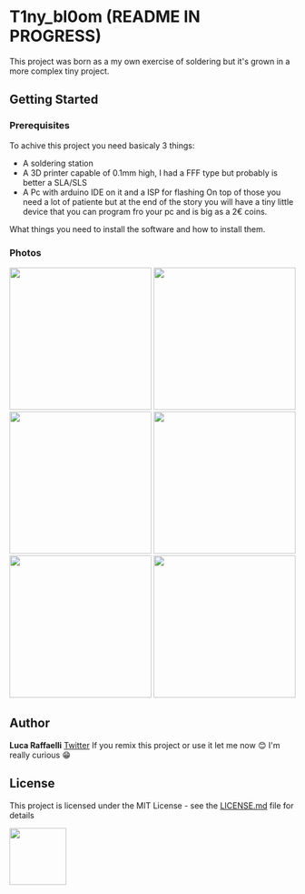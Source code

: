 # T1ny_bl0om (README IN PROGRESS)

This project was born as a my own exercise of soldering but it's grown in a more complex tiny project.
## Getting Started


### Prerequisites

To achive this project you need basicaly 3 things:
* A soldering station
* A 3D printer capable of 0.1mm high, I had a FFF type but probably is better a SLA/SLS
* A Pc with arduino IDE on it and a ISP for flashing
On top of those  you need a lot of patiente but at the end of the story you will have a tiny little device that you can program fro your pc and is big as a 2€ coins.

What things you need to install the software and how to install them.

### Photos

<p align="center">
<img src="https://github.com/Raffa2s/T1ny_bl0om/blob/T1ny_bl0om/master/Images/photo_2019-07-17_12-54-04.jpg" width="250"> <img src="https://github.com/Raffa2s/T1ny_bl0om/blob/T1ny_bl0om/master/Images/photo_2019-07-17_12-53-42.jpg" width="250"> <img src="https://github.com/Raffa2s/T1ny_bl0om/blob/T1ny_bl0om/master/Images/photo_2019-07-17_12-13-17.jpg" width="250">
<img src="https://github.com/Raffa2s/T1ny_bl0om/blob/T1ny_bl0om/master/Images/photo_2019-07-17_11-55-42.jpg" width="250"> <img src="https://github.com/Raffa2s/T1ny_bl0om/blob/T1ny_bl0om/master/Images/photo_2019-07-17_13-05-42.jpg" width="250"> <img src="https://github.com/Raffa2s/T1ny_bl0om/blob/T1ny_bl0om/master/Images/photo_2019-07-17_11-55-56.jpg" width="250">
</p>


## Author

**Luca Raffaelli**
[Twitter](https://twitter.com/raffass)
If you remix this project or use it let me now :blush: I'm really curious :grin:


## License

This project is licensed under the MIT License - see the [LICENSE.md](LICENSE.md) file for details


<img src="https://github.com/Raffa2s/T1ny_bl0om/blob/T1ny_bl0om/master/Images/yop.gif" width="100">
